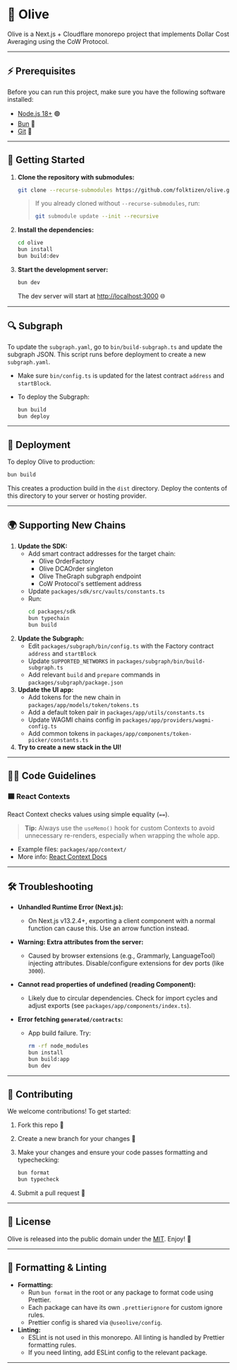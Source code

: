 # 🚀 Olive

Olive is a Next.js + Cloudflare monorepo project that implements Dollar Cost Averaging using the CoW Protocol.

---

## ⚡️ Prerequisites

Before you can run this project, make sure you have the following software installed:

- [Node.js 18+](https://nodejs.org/) 🟢
- [Bun](https://bun.sh/) 🍞
- [Git](https://git-scm.com/) 🐙

---

## 🏁 Getting Started

1. **Clone the repository with submodules:**

   ```bash
   git clone --recurse-submodules https://github.com/folktizen/olive.git
   ```

   > If you already cloned without `--recurse-submodules`, run:
   >
   > ```bash
   > git submodule update --init --recursive
   > ```

2. **Install the dependencies:**

   ```bash
   cd olive
   bun install
   bun build:dev
   ```

3. **Start the development server:**

   ```bash
   bun dev
   ```

   The dev server will start at [http://localhost:3000](http://localhost:3000) 🌐

---

## 🔍 Subgraph

To update the `subgraph.yaml`, go to `bin/build-subgraph.ts` and update the subgraph JSON. This script runs before deployment to create a new `subgraph.yaml`.

- Make sure `bin/config.ts` is updated for the latest contract `address` and `startBlock`.
- To deploy the Subgraph:

  ```bash
  bun build
  bun deploy
  ```

---

## 🚀 Deployment

To deploy Olive to production:

```bash
bun build
```

This creates a production build in the `dist` directory. Deploy the contents of this directory to your server or hosting provider.

---

## 🌍 Supporting New Chains

1. **Update the SDK:**
   - Add smart contract addresses for the target chain:
     - Olive OrderFactory
     - Olive DCAOrder singleton
     - Olive TheGraph subgraph endpoint
     - CoW Protocol's settlement address
   - Update `packages/sdk/src/vaults/constants.ts`
   - Run:
     ```bash
     cd packages/sdk
     bun typechain
     bun build
     ```
2. **Update the Subgraph:**
   - Edit `packages/subgraph/bin/config.ts` with the Factory contract `address` and `startBlock`
   - Update `SUPPORTED_NETWORKS` in `packages/subgraph/bin/build-subgraph.ts`
   - Add relevant `build` and `prepare` commands in `packages/subgraph/package.json`
3. **Update the UI app:**
   - Add tokens for the new chain in `packages/app/models/token/tokens.ts`
   - Add a default token pair in `packages/app/utils/constants.ts`
   - Update WAGMI chains config in `packages/app/providers/wagmi-config.ts`
   - Add common tokens in `packages/app/components/token-picker/constants.ts`
4. **Try to create a new stack in the UI!**

---

## 🧑‍💻 Code Guidelines

### 🟦 React Contexts

React Context checks values using simple equality (`==`).

> **Tip:** Always use the `useMemo()` hook for custom Contexts to avoid unnecessary re-renders, especially when wrapping the whole app.

- Example files: `packages/app/context/`
- More info: [React Context Docs](https://react.dev/learn/passing-data-deeply-with-context)

---

## 🛠️ Troubleshooting

- **Unhandled Runtime Error (Next.js):**

  - On Next.js v13.2.4+, exporting a client component with a normal function can cause this. Use an arrow function instead.

- **Warning: Extra attributes from the server:**

  - Caused by browser extensions (e.g., Grammarly, LanguageTool) injecting attributes. Disable/configure extensions for dev ports (like `3000`).

- **Cannot read properties of undefined (reading Component):**

  - Likely due to circular dependencies. Check for import cycles and adjust exports (see `packages/app/components/index.ts`).

- **Error fetching `generated/contracts`:**
  - App build failure. Try:
    ```bash
    rm -rf node_modules
    bun install
    bun build:app
    bun dev
    ```

---

## 🤝 Contributing

We welcome contributions! To get started:

1. Fork this repo 🍴
2. Create a new branch for your changes 🌱
3. Make your changes and ensure your code passes formatting and typechecking:

   ```bash
   bun format
   bun typecheck
   ```

4. Submit a pull request 🚀

---

## 📄 License

Olive is released into the public domain under the [MIT](LICENSE). Enjoy! 🎉

---

## 🧹 Formatting & Linting

- **Formatting:**
  - Run `bun format` in the root or any package to format code using Prettier.
  - Each package can have its own `.prettierignore` for custom ignore rules.
  - Prettier config is shared via `@useolive/config`.
- **Linting:**
  - ESLint is not used in this monorepo. All linting is handled by Prettier formatting rules.
  - If you need linting, add ESLint config to the relevant package.

---
